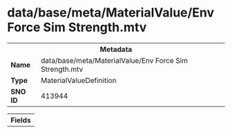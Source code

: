 <h1>data/base/meta/MaterialValue/Env Force Sim Strength.mtv</h1><table><tr><th colspan="100%">Metadata</th></tr><tr><td><b>Name</b></td><td>data/base/meta/MaterialValue/Env Force Sim Strength.mtv</td></tr><tr><td><b>Type</b></td><td>MaterialValueDefinition</td></tr><tr><td><b>SNO ID</b></td><td>413944</td></tr></table>

<table><tr><th colspan="100%">Fields</th></tr></table>

